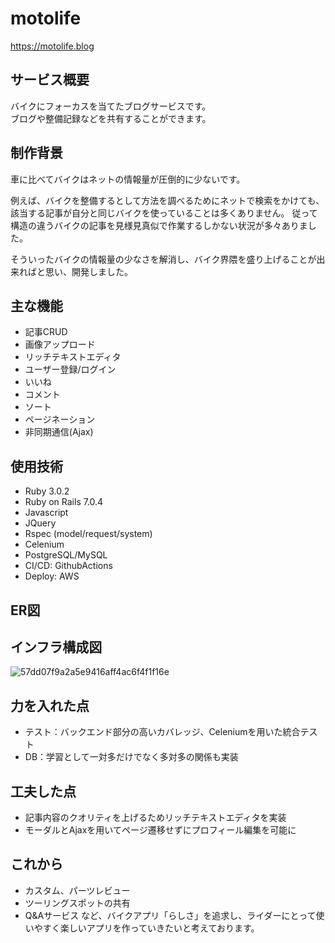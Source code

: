 # motolife
https://motolife.blog
## サービス概要
バイクにフォーカスを当てたブログサービスです。  
ブログや整備記録などを共有することができます。
## 制作背景  
車に比べてバイクはネットの情報量が圧倒的に少ないです。  
  
例えば、バイクを整備するとして方法を調べるためにネットで検索をかけても、該当する記事が自分と同じバイクを使っていることは多くありません。 
従って構造の違うバイクの記事を見様見真似で作業するしかない状況が多々ありました。  
  
そういったバイクの情報量の少なさを解消し、バイク界隈を盛り上げることが出来ればと思い、開発しました。  
## 主な機能
* 記事CRUD
* 画像アップロード
* リッチテキストエディタ
* ユーザー登録/ログイン
* いいね
* コメント
* ソート
* ページネーション
* 非同期通信(Ajax)
## 使用技術
* Ruby 3.0.2
* Ruby on Rails 7.0.4
* Javascript
* JQuery
* Rspec (model/request/system)
* Celenium
* PostgreSQL/MySQL
* CI/CD: GithubActions
* Deploy: AWS
## ER図
## インフラ構成図
![57dd07f9a2a5e9416aff4ac6f4f1f16e](https://user-images.githubusercontent.com/120924735/221784810-8a7d9dbc-87ae-4ec0-9d1d-ed6472526e67.png)
## 力を入れた点
* テスト：バックエンド部分の高いカバレッジ、Celeniumを用いた統合テスト
* DB：学習として一対多だけでなく多対多の関係も実装
## 工夫した点
* 記事内容のクオリティを上げるためリッチテキストエディタを実装
* モーダルとAjaxを用いてページ遷移せずにプロフィール編集を可能に
## これから
* カスタム、パーツレビュー
* ツーリングスポットの共有
* Q&Aサービス
など、バイクアプリ「らしさ」を追求し、ライダーにとって使いやすく楽しいアプリを作っていきたいと考えております。
